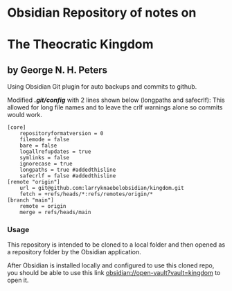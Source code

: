 # Obsidian Repository of notes on
# The Theocratic Kingdom
## by George N. H. Peters


Using Obsidian Git plugin for auto backups and commits to github.

Modified ***.git/config*** with 2 lines shown below (longpaths and safecrlf):
This allowed for long file names and to leave the crlf warnings alone so commits would work.

```
[core]
	repositoryformatversion = 0
	filemode = false
	bare = false
	logallrefupdates = true
	symlinks = false
	ignorecase = true
	longpaths = true #addedthisline
	safecrlf = false #addedthisline
[remote "origin"]
	url = git@github.com:larryknaebelobsidian/kingdom.git
	fetch = +refs/heads/*:refs/remotes/origin/*
[branch "main"]
	remote = origin
	merge = refs/heads/main
```

### Usage
This repository is intended to be cloned to a local folder and then opened as a repository folder by the Obsidian application.

After Obsidian is installed locally and configured to use this cloned repo, you should be able to use this link [obsidian://open-vault?vault=kingdom](obsidian://open-vault?vault=kingdom) to open it.